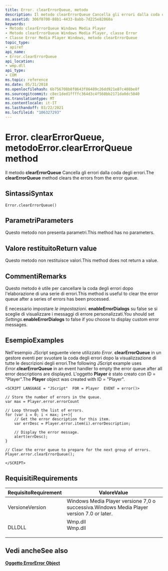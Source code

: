 ```yaml
---
title: Error. clearErrorQueue, metodo
description: Il metodo clearErrorQueue Cancella gli errori dalla coda degli errori. | Error. clearErrorQueue, metodo
ms.assetid: 306f0700-88b1-4433-8abb-7d225e82060a
keywords:
- Metodo clearErrorQueue Windows Media Player
- Metodo clearErrorQueue Windows Media Player, classe Error
- Classe Error Media Player Windows, metodo clearErrorQueue
topic_type:
- apiref
api_name:
- Error.clearErrorQueue
api_location:
- wmp.dll
api_type:
- COM
ms.topic: reference
ms.date: 05/31/2018
ms.openlocfilehash: 6b756708b8f0643f86489c26dd921e87c408be8f
ms.sourcegitcommit: c8ec1ded1ffffc364d3c4f560bb2171da0dc5040
ms.translationtype: MT
ms.contentlocale: it-IT
ms.lasthandoff: 03/22/2021
ms.locfileid: "106327293"
---
```

# <a name="errorclearerrorqueue-method"></a><span data-ttu-id="2fcec-107">Error. clearErrorQueue, metodo</span><span class="sxs-lookup"><span data-stu-id="2fcec-107">Error.clearErrorQueue method</span></span>

<span data-ttu-id="2fcec-108">Il metodo **clearErrorQueue** Cancella gli errori dalla coda degli errori.</span><span class="sxs-lookup"><span data-stu-id="2fcec-108">The **clearErrorQueue** method clears the errors from the error queue.</span></span>

## <a name="syntax"></a><span data-ttu-id="2fcec-109">Sintassi</span><span class="sxs-lookup"><span data-stu-id="2fcec-109">Syntax</span></span>


```JScript
Error.clearErrorQueue()
```



## <a name="parameters"></a><span data-ttu-id="2fcec-110">Parametri</span><span class="sxs-lookup"><span data-stu-id="2fcec-110">Parameters</span></span>

<span data-ttu-id="2fcec-111">Questo metodo non presenta parametri.</span><span class="sxs-lookup"><span data-stu-id="2fcec-111">This method has no parameters.</span></span>

## <a name="return-value"></a><span data-ttu-id="2fcec-112">Valore restituito</span><span class="sxs-lookup"><span data-stu-id="2fcec-112">Return value</span></span>

<span data-ttu-id="2fcec-113">Questo metodo non restituisce valori.</span><span class="sxs-lookup"><span data-stu-id="2fcec-113">This method does not return a value.</span></span>

## <a name="remarks"></a><span data-ttu-id="2fcec-114">Commenti</span><span class="sxs-lookup"><span data-stu-id="2fcec-114">Remarks</span></span>

<span data-ttu-id="2fcec-115">Questo metodo è utile per cancellare la coda degli errori dopo l'elaborazione di una serie di errori.</span><span class="sxs-lookup"><span data-stu-id="2fcec-115">This method is useful to clear the error queue after a series of errors has been processed.</span></span>

<span data-ttu-id="2fcec-116">È necessario impostare *le impostazioni*. **enableErrorDialogs** su false se si sceglie di visualizzare i messaggi di errore personalizzati.</span><span class="sxs-lookup"><span data-stu-id="2fcec-116">You should set *Settings*.**enableErrorDialogs** to false if you choose to display custom error messages.</span></span>

## <a name="examples"></a><span data-ttu-id="2fcec-117">Esempio</span><span class="sxs-lookup"><span data-stu-id="2fcec-117">Examples</span></span>

<span data-ttu-id="2fcec-118">Nell'esempio JScript seguente viene utilizzato *Error*. **clearErrorQueue** in un gestore eventi per svuotare la coda degli errori dopo la visualizzazione di tutte le descrizioni degli errori.</span><span class="sxs-lookup"><span data-stu-id="2fcec-118">The following JScript example uses *Error*.**clearErrorQueue** in an event handler to empty the error queue after all error descriptions are displayed.</span></span> <span data-ttu-id="2fcec-119">L'oggetto **Player** è stato creato con ID = "Player".</span><span class="sxs-lookup"><span data-stu-id="2fcec-119">The **Player** object was created with ID = "Player".</span></span>


```JScript
<SCRIPT LANGUAGE = "JScript"  FOR = Player  EVENT = error()>

// Store the number of errors in the queue.
var max = Player.error.errorCount 

// Loop through the list of errors.
for (var i = 0; i < max; i++){
    // Get the error description for this item.
    var errDesc = Player.error.item(i).errorDescription;
    
    // Display the error message.
    alert(errDesc);
}

// Clear the error queue to prepare for the next group of errors.
Player.error.clearErrorQueue();

</SCRIPT>

```



## <a name="requirements"></a><span data-ttu-id="2fcec-120">Requisiti</span><span class="sxs-lookup"><span data-stu-id="2fcec-120">Requirements</span></span>



| <span data-ttu-id="2fcec-121">Requisito</span><span class="sxs-lookup"><span data-stu-id="2fcec-121">Requirement</span></span> | <span data-ttu-id="2fcec-122">Valore</span><span class="sxs-lookup"><span data-stu-id="2fcec-122">Value</span></span> |
|--------------------|------------------------------------------------------------------------------------|
| <span data-ttu-id="2fcec-123">Versione</span><span class="sxs-lookup"><span data-stu-id="2fcec-123">Version</span></span><br/> | <span data-ttu-id="2fcec-124">Windows Media Player versione 7,0 o successiva.</span><span class="sxs-lookup"><span data-stu-id="2fcec-124">Windows Media Player version 7.0 or later.</span></span><br/>                              |
| <span data-ttu-id="2fcec-125">DLL</span><span class="sxs-lookup"><span data-stu-id="2fcec-125">DLL</span></span><br/>     | <dl> <span data-ttu-id="2fcec-126"><dt>Wmp.dll</dt></span><span class="sxs-lookup"><span data-stu-id="2fcec-126"><dt>Wmp.dll</dt></span></span> </dl> |



## <a name="see-also"></a><span data-ttu-id="2fcec-127">Vedi anche</span><span class="sxs-lookup"><span data-stu-id="2fcec-127">See also</span></span>

<dl> <dt>

[<span data-ttu-id="2fcec-128">**Oggetto Error**</span><span class="sxs-lookup"><span data-stu-id="2fcec-128">**Error Object**</span></span>](error-object.md)
</dt> </dl>

 

 





